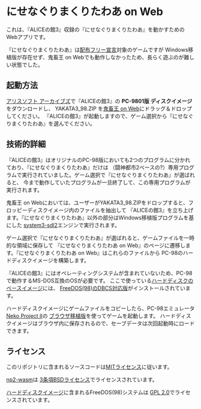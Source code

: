 # にせなぐりまくりたわあ on Web

これは、『ALICEの館3』収録の『にせなぐりまくりたわあ』を動かすためのWebアプリです。

『にせなぐりまくりたわあ』は[配布フリー宣言](https://www.alicesoft.com/about/#cont08)対象のゲームですが
Windows移植版が存在せず、鬼畜王 on Webでも動作しなかったため、長らく遊ぶのが難しい状態でした。

## 起動方法

[アリスソフト アーカイブズ](http://retropc.net/alice/)で『ALICEの館3』の **PC-9801版 ディスクイメージ** をダウンロードし、
YAKATA3_98.ZIP を[鬼畜王 on Web](https://kichikuou.github.io/web/)にドラッグ＆ドロップしてください。
『ALICEの館3』が起動しますので、ゲーム選択から『にせなぐりまくりたわあ』を選んでください。

## 技術的詳細

『ALICEの館3』はオリジナルのPC-98版においても2つのプログラムに分かれており、『にせなぐりまくりたわあ』だけは
（闘神都市2ベースの?）専用プログラムで実行されていました。ゲーム選択で『にせなぐりまくりたわあ』が選ばれると、
今まで動作していたプログラムが一旦終了して、この専用プログラムが実行されます。

鬼畜王 on Webにおいては、ユーザーがYAKATA3_98.ZIPをドロップすると、フロッピーディスクイメージ内のファイルを抽出して
『ALICEの館3』を立ち上げます。『にせなぐりまくりたわあ』以外の部分はWindows移植版プログラムを基にした
[system3-sdl2](https://github.com/kichikuou/system3-sdl2)エンジンで実行されます。

ゲーム選択で『にせなぐりまくりたわあ』が選ばれると、ゲームファイルを一時的な領域に保存して
『にせなぐりまくりたわあ on Web』のページに遷移します。『にせなぐりまくりたわあ on Web』はこれらのファイルから
PC-98のハードディスクイメージを構築します。

『ALICEの館3』にはオペレーティングシステムが含まれていないため、PC-98で動作するMS-DOS互換のOSが必要です。
ここで使っている[ハードディスクのベースイメージ](dist/12mb.nhd)には、
[FreeDOS(98)のDBCS対応版](http://bauxite.sakura.ne.jp/software/dos/freedos.htm)がインストールされています。

ハードディスクイメージにゲームファイルをコピーしたら、PC-98エミュレータ[Neko Project II](https://www.yui.ne.jp/np2/)の
[ブラウザ移植版](https://github.com/irori/np2-wasm)を使ってゲームを起動します。
ハードディスクイメージはブラウザ内に保存されるので、セーブデータは次回起動時にロードできます。

## ライセンス

このリポジトリに含まれるソースコードは[MITライセンス](LICENSE)に従います。

[np2-wasm](https://github.com/irori/np2-wasm)は
[3条項BSDライセンス](https://github.com/irori/np2-wasm/blob/main/LICENSE)でライセンスされています。

[ハードディスクイメージ](dist/12mb.nhd)に含まれるFreeDOS(98)システムは
[GPL 2.0](https://github.com/lpproj/fdkernel/blob/nec98test/COPYING)でライセンスされています。

